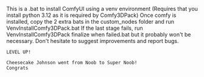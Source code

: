 This is a .bat to install ComfyUI using a venv environment (Requires that you install python 3.12 as it is required by Comfy3DPack) 
Once comfy is installed, copy the 2 extra bats in the custom_nodes folder and run VenvInstallComfy3DPack.bat
If the last stage fails, run VenvInstallComfy3DPack finalize when failed.bat but it probably won't be necessary.
Don't hesitate to suggest improvements and report bugs.

`LEVEL UP!`
```Cheesecake Johnson have leveled up!
Cheesecake Johnson went from Noob to Super Noob!
Congrats
